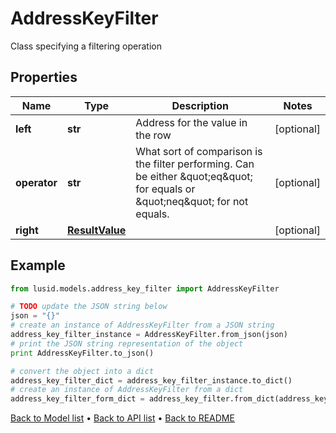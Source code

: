 # AddressKeyFilter

Class specifying a filtering operation

## Properties
Name | Type | Description | Notes
------------ | ------------- | ------------- | -------------
**left** | **str** | Address for the value in the row | [optional] 
**operator** | **str** | What sort of comparison is the filter performing. Can be either \&quot;eq\&quot; for equals or \&quot;neq\&quot; for not equals. | [optional] 
**right** | [**ResultValue**](ResultValue.md) |  | [optional] 

## Example

```python
from lusid.models.address_key_filter import AddressKeyFilter

# TODO update the JSON string below
json = "{}"
# create an instance of AddressKeyFilter from a JSON string
address_key_filter_instance = AddressKeyFilter.from_json(json)
# print the JSON string representation of the object
print AddressKeyFilter.to_json()

# convert the object into a dict
address_key_filter_dict = address_key_filter_instance.to_dict()
# create an instance of AddressKeyFilter from a dict
address_key_filter_form_dict = address_key_filter.from_dict(address_key_filter_dict)
```
[Back to Model list](../README.md#documentation-for-models) &#8226; [Back to API list](../README.md#documentation-for-api-endpoints) &#8226; [Back to README](../README.md)


